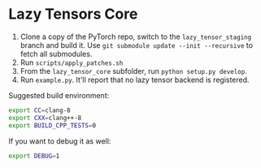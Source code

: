 # Lazy Tensors Core

1. Clone a copy of the PyTorch repo, switch to the `lazy_tensor_staging` branch and build it. Use `git submodule update --init --recursive` to fetch all submodules.
1. Run `scripts/apply_patches.sh`
1. From the `lazy_tensor_core` subfolder, run `python setup.py develop`.
1. Run `example.py`. It'll report that no lazy tensor backend is registered.

Suggested build environment:

```bash
export CC=clang-8
export CXX=clang++-8
export BUILD_CPP_TESTS=0
```

If you want to debug it as well:

```bash
export DEBUG=1
```
